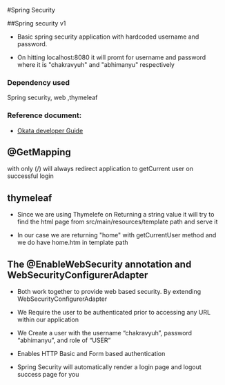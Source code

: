 #Spring Security

##Spring security v1
* Basic spring security application with hardcoded username and password.

* On hitting localhost:8080 it will promt for username and password where it is "chakravyuh" and "abhimanyu" respectively 

### Dependency used
Spring security, web ,thymeleaf

### Reference document:
* [Okata developer Guide](https://developer.okta.com/blog/2019/10/30/java-oauth2)

## @GetMapping
 with only (/)  will always redirect application to getCurrent user on successful login
## thymeleaf
* Since we are using Thymelefe on Returning a string value it will try to find the html page from src/main/resources/template path and serve it

* In our case we are returning "home" with getCurrentUser method and we do have home.htm in template path

## The @EnableWebSecurity annotation and WebSecurityConfigurerAdapter 

* Both work together to provide web based security. By extending WebSecurityConfigurerAdapter 

* We Require the user to be authenticated prior to accessing any URL within our application

* We Create a user with the username “chakravyuh”, password “abhimanyu”, and role of “USER”

* Enables HTTP Basic and Form based authentication
* Spring Security will automatically render a login page and logout success page for you


